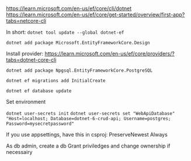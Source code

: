 https://learn.microsoft.com/en-us/ef/core/cli/dotnet
https://learn.microsoft.com/en-us/ef/core/get-started/overview/first-app?tabs=netcore-cli

In short:
`dotnet tool update --global dotnet-ef`

`dotnet add package Microsoft.EntityFrameworkCore.Design`

Install provider:
https://learn.microsoft.com/en-us/ef/core/providers/?tabs=dotnet-core-cli

`dotnet add package Npgsql.EntityFrameworkCore.PostgreSQL`

`dotnet ef migrations add InitialCreate`

`dotnet ef database update`


Set environment

`dotnet user-secrets init`
`dotnet user-secrets set "WebApiDatabase" "Host=localhost; Database=dotnet-6-crud-api; Username=postgres; Password=mysecretpassword"`

If you use appsettings, have this in csproj:
        <ItemGroup>
            <None Update="appsettings.json">
                <CopyToOutputDirectory>PreserveNewest</CopyToOutputDirectory>
                <CopyToPublishDirectory>Always</CopyToPublishDirectory>
            </None>
        </ItemGroup>


As db admin, create a db
Grant priviledges and change ownership if necessairy